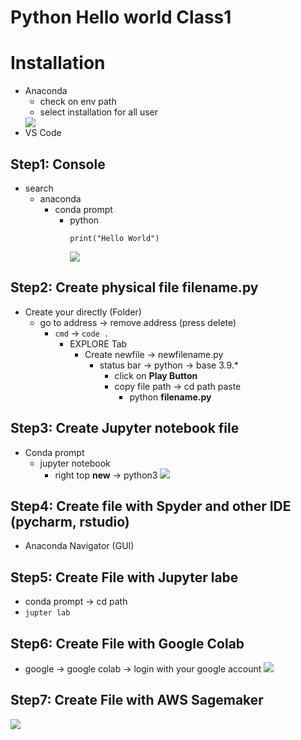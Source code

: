 # Python Hello world Class1
# Installation
* Anaconda
    * check on env path
    * select installation for all user
    <image src="https://github.com/FaisalAliQurashi/SaylaniAi-Ds/blob/6778a72d41af9d1cde021144840f0490a0c4c529/Capture.PNG">
* VS Code
## Step1: Console
* search
    * anaconda
        * conda prompt
            * python
                ```
                print("Hello World")
                ```
                <image src="https://github.com/FaisalAliQurashi/SaylaniAi-Ds/blob/6778a72d41af9d1cde021144840f0490a0c4c529/Capture1.PNG">

## Step2: Create physical file filename.py
* Create your directly (Folder)
    * go to address -> remove address (press delete)
        * `cmd` -> `code .`
            * EXPLORE Tab
                * Create newfile -> newfilename.py
                    * status bar -> python -> base 3.9.*
                        * click on **Play Button**
                        * copy file path -> cd path paste
                            * python **filename.py**
                   <image sre="https://github.com/FaisalAliQurashi/SaylaniAi-Ds/blob/ceaab18d792c32d59a48662ec130fc5116fdc565/Capture2.PNG">
                            
## Step3: Create Jupyter notebook file
* Conda prompt 
    * jupyter notebook
        * right top **new** -> python3
                      <image src="https://github.com/FaisalAliQurashi/SaylaniAi-Ds/blob/5b721e8d349109ede1db14f174af3a1cbcc85e6e/Capture4.PNG">
        

## Step4: Create file with Spyder and other IDE (pycharm, rstudio)
* Anaconda Navigator (GUI)
                         <image sre="https://github.com/FaisalAliQurashi/SaylaniAi-Ds/blob/f90c4d4f20fe41788126b8536821a209d1993fef/Capture6.PNG">


## Step5: Create File with Jupyter labe
* conda prompt -> cd path
* `jupter lab`
                            <image sre="https://github.com/FaisalAliQurashi/SaylaniAi-Ds/blob/16ae45b7895b455567eb853f107d22f340fd8d7f/Capture5.PNG">
## Step6: Create File with Google Colab
* google -> google colab -> login with your google account
                               <image src="https://github.com/FaisalAliQurashi/SaylaniAi-Ds/commit/628186aadbb1fb007907d9adaff150c652bdfc0c">


## Step7: Create File with AWS Sagemaker
<img src="https://d2908q01vomqb2.cloudfront.net/da4b9237bacccdf19c0760cab7aec4a8359010b0/2021/11/23/04_smstudiolab_jupyter2.png">
